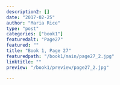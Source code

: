 ```yaml
---
description2: []
date: "2017-02-25"
author: "Maria Rice"
type: "post"
categories: ["book1"]
featuredalt: "Page27"
featured: ""
title: "Book 1, Page 27"
featuredpath: "/book1/main/page27_2.jpg"
linktitle: ""
preview: "/book1/preview/page27_2.jpg"

---
```


